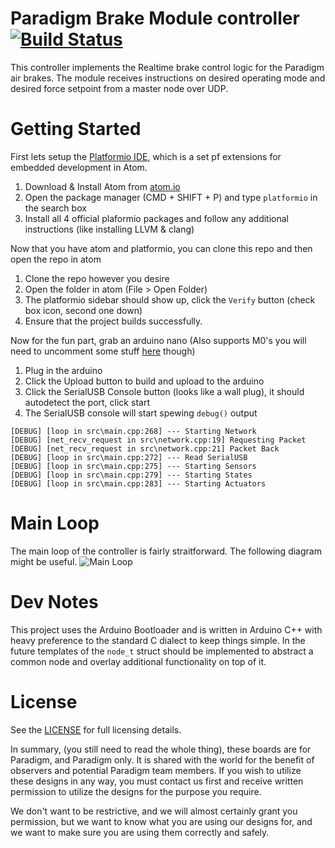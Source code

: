 # Paradigm Brake Module controller [![Build Status](https://travis-ci.org/ParadigmHyperloop/distributed-controls.svg?branch=master)](https://travis-ci.org/ParadigmHyperloop/distributed-controls)

This controller implements the Realtime brake control logic for the Paradigm air
brakes. The module receives instructions on desired operating mode and desired
force setpoint from a master node over UDP.

# Getting Started

First lets setup the [Platformio IDE](http://platformio.org/), which is a set pf extensions for embedded development in Atom.

1. Download & Install Atom from [atom.io](https://atom.io)
2. Open the package manager (CMD + SHIFT + P) and type `platformio` in the search box
3. Install all 4 official plaformio packages and follow any additional instructions (like installing LLVM & clang)

Now that you have atom and platformio, you can clone this repo and then open the repo in atom

1. Clone the repo however you desire
2. Open the folder in atom (File > Open Folder)
3. The platformio sidebar should show up, click the `Verify` button (check box icon, second one down)
4. Ensure that the project builds successfully.

Now for the fun part, grab an arduino nano (Also supports M0's you will need to uncomment some stuff [here](platformio.ini) though)

1. Plug in the arduino
2. Click the Upload button to build and upload to the arduino
3. Click the SerialUSB Console button (looks like a wall plug), it should autodetect the port, click start
4. The SerialUSB console will start spewing `debug()` output

```
[DEBUG] [loop in src\main.cpp:268] --- Starting Network
[DEBUG] [net_recv_request in src\network.cpp:19] Requesting Packet
[DEBUG] [net_recv_request in src\network.cpp:21] Packet Back
[DEBUG] [loop in src\main.cpp:272] --- Read SerialUSB
[DEBUG] [loop in src\main.cpp:275] --- Starting Sensors
[DEBUG] [loop in src\main.cpp:279] --- Starting States
[DEBUG] [loop in src\main.cpp:283] --- Starting Actuators
```

# Main Loop

The main loop of the controller is fairly straitforward.  The following diagram might
be useful.
![Main Loop](https://user-images.githubusercontent.com/1410448/33865849-7fc6f698-dec1-11e7-9a94-bc9e728b2d72.png)

# Dev Notes

This project uses the Arduino Bootloader and is written in Arduino C++ with
heavy preference to the standard C dialect to keep things simple.  In the
future templates of the `node_t` struct should be implemented to abstract a
common node and overlay additional functionality on top of it.

# License

See the [LICENSE](LICENSE) for full licensing details.

In summary, (you still need to read the whole thing), these boards are for Paradigm,
and Paradigm only. It is shared with the world for the benefit of observers and
potential Paradigm team members. If you wish to utilize these designs in any
way, you must contact us first and receive written permission to utilize the
designs for the purpose you require.

We don't want to be restrictive, and we will almost certainly grant you permission,
but we want to know what you are using our designs for, and we want to make sure
you are using them correctly and safely.
